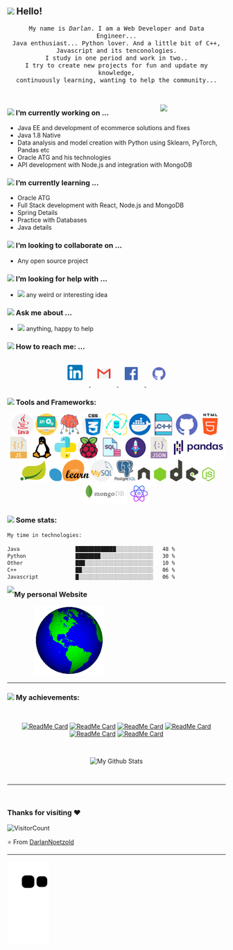 ## <img src="https://raw.githubusercontent.com/alexnaiman/alexnaiman/master/resources/welcomeglitch.gif" width="50px" /> Hello!

<p align="center" >
  <samp>
    My name is <em>Darlan</em>. I am a Web Developer and Data Engineer... 
  <br/> Java enthusiast... Python lover. And a little bit of C++, Javascript and its tenconologies. 
    <br/> I study in one period and work in two..
      <br/>
I try to create new projects for fun and update my knowledge,
          <br/>
continuously learning, wanting to help the community...
  </samp>
  <br/>
  <br/>
  <br/>
</p>

<img src="https://media.tenor.com/images/df8c44a1d20ab367fdcb21880985fd33/tenor.gif" align="right"  width="30%"/>

### <img src="https://raw.githubusercontent.com/alexnaiman/alexnaiman/master/resources/PusheenCompute.gif" width="70px" /> I’m currently working on ...
- Java EE and development of ecommerce solutions and fixes
- Java 1.8 Native
- Data analysis and model creation with Python using Sklearn, PyTorch, Pandas etc
- Oracle ATG and his technologies
- API development with Node.js and integration with MongoDB
### <img src="https://raw.githubusercontent.com/alexnaiman/alexnaiman/master/resources/Confused_Dog.gif" height="50px" /> I’m currently learning ...
- Oracle ATG
- Full Stack development with React, Node.js and MongoDB
- Spring Details
- Practice with Databases
- Java details
### <img src="https://raw.githubusercontent.com/alexnaiman/alexnaiman/master/resources/pug_dance.gif" width="60px" /> I’m looking to collaborate on ...
- Any open source project

### <img src="https://raw.githubusercontent.com/alexnaiman/alexnaiman/master/resources/cool_duck.gif" width="60px" /> I’m looking for help with ...
- <img src="https://raw.githubusercontent.com/alexnaiman/alexnaiman/master/resources/party_parrot.gif" height="35px" /> any weird or interesting idea

### <img src="https://raw.githubusercontent.com/alexnaiman/alexnaiman/master/resources/question.png" width="50px" />  Ask me about ...
- <img src="https://raw.githubusercontent.com/alexnaiman/alexnaiman/master/resources/chat.gif" height="35px" /> anything, happy to help 
### <img src="https://raw.githubusercontent.com/alexnaiman/alexnaiman/master/resources/bongocat.gif" width="50px" /> How to reach me: ...
<p align="center">
  <a href="https://www.linkedin.com/in/darlan-noetzold-9b5bb2180/">
    <img src="https://github.com/DarlanNoetzold/DarlanNoetzold/blob/main/linkedin.svg" height="35px" style="margin: 15px;" />
  <a href="mailto:darlan.noetzold@gmail.com">
    <img src="https://github.com/DarlanNoetzold/DarlanNoetzold/blob/main/gmail.svg" height="30px" style="margin: 15px;" />
  </a>
   <a href="https://www.facebook.com/darlan.noetzold.9/">
    <img src="https://github.com/DarlanNoetzold/DarlanNoetzold/blob/main/facebook.svg" height="30px" style="margin: 15px;" />
  </a>
   <a href="https://github.com/DarlanNoetzold">
    <img src="https://github.com/DarlanNoetzold/DarlanNoetzold/blob/main/github.svg" height="30px" style="margin: 15px;" />
  </a>
</p>

### <img src="https://raw.githubusercontent.com/alexnaiman/alexnaiman/master/resources/pickaxe.png" width="40px" /> Tools and Frameworks:
<p align="center">
    <img src="https://github.com/DarlanNoetzold/DarlanNoetzold/blob/main/java.svg" height="50px" style="vertical-align:top margin:6px" />
     <img src="https://github.com/DarlanNoetzold/DarlanNoetzold/blob/main/api.svg" height="50px" style="vertical-align:top margin:6px 4px" />
      <img src="https://github.com/DarlanNoetzold/DarlanNoetzold/blob/main/brain.svg" height="50px" style="vertical-align:top margin:6px 4px" />
       <img src="https://github.com/DarlanNoetzold/DarlanNoetzold/blob/main/css.svg" height="50px" style="vertical-align:top margin:6px 4px" />
        <img src="https://github.com/DarlanNoetzold/DarlanNoetzold/blob/main/data.svg" height="50px" style="vertical-align:top margin:6px 4px" />
         <img src="https://github.com/DarlanNoetzold/DarlanNoetzold/blob/main/docker.svg" height="50px" style="vertical-align:top margin:6px 4px" />
          <img src="https://github.com/DarlanNoetzold/DarlanNoetzold/blob/main/documento-c.svg" height="50px" style="vertical-align:top margin:6px 4px" />
           <img src="https://github.com/DarlanNoetzold/DarlanNoetzold/blob/main/github.svg" height="50px" style="vertical-align:top margin:6px 4px" />
            <img src="https://github.com/DarlanNoetzold/DarlanNoetzold/blob/main/html-5.svg" height="50px" style="vertical-align:top margin:6px 4px" />
             <img src="https://github.com/DarlanNoetzold/DarlanNoetzold/blob/main/javascript.svg" height="50px" style="vertical-align:top margin:6px 4px" />
             <img src="https://github.com/DarlanNoetzold/DarlanNoetzold/blob/main/linux.svg" height="50px" style="vertical-align:top margin:6px 4px"/>
             <img src="https://github.com/DarlanNoetzold/DarlanNoetzold/blob/main/python.svg" height="50px" style="vertical-align:top margin:6px 4px"/>
             <img src="https://github.com/DarlanNoetzold/DarlanNoetzold/blob/main/raspberry-pi.svg" height="50px" style="vertical-align:top margin:6px 4px"/>
             <img src="https://github.com/DarlanNoetzold/DarlanNoetzold/blob/main/sql.svg" height="50px" style="vertical-align:top margin:6px 4px"/>
             <img src="https://github.com/DarlanNoetzold/DarlanNoetzold/blob/main/bootstrapping.svg" height="50px" style="vertical-align:top margin:6px 4px"/>
             <img src="https://github.com/DarlanNoetzold/DarlanNoetzold/blob/main/json-file.svg" height="50px" style="vertical-align:top margin:6px 4px"/>
             <img src="https://github.com/DarlanNoetzold/DarlanNoetzold/blob/main/Pandas_logo.svg" height="50px" style="vertical-align:top margin:6px 4px"/>
             <img src="https://github.com/DarlanNoetzold/DarlanNoetzold/blob/main/kisspng-spring-framework-computer-icons-spring-web-flow-ja-advancement-5b4903273c5678.3653345715315115912472.png" height="50px" style="vertical-align:top margin:6px 4px"/>
             <img src="https://github.com/DarlanNoetzold/DarlanNoetzold/blob/main/scikit-learn-seeklogo.com.svg" height="50px" style="vertical-align:top margin:6px 4px"/>
             <img src="https://github.com/DarlanNoetzold/DarlanNoetzold/blob/main/mysql.svg" height="50px" style="vertical-align:top margin:6px 4px"/>
             <img src="https://github.com/DarlanNoetzold/DarlanNoetzold/blob/main/postgresql.svg" height="50px" style="vertical-align:top margin:6px 4px"/>
             <img src="https://github.com/DarlanNoetzold/DarlanNoetzold/blob/main/nodejs.svg" height="50px" style="vertical-align:top margin:6px 4px"/>
  <img src="https://github.com/DarlanNoetzold/DarlanNoetzold/blob/main/mongodb-ar21.svg" height="50px" style="vertical-align:top margin:6px 4px"/>
  <img src="https://github.com/DarlanNoetzold/DarlanNoetzold/blob/main/icons8-react-native.svg" height="50px" style="vertical-align:top margin:6px 4px"/>

             
</p>

###  <img src="https://raw.githubusercontent.com/alexnaiman/alexnaiman/master/resources/stats.png" width="35px" />  Some stats:


<!--START_SECTION:waka-->
```text
My time in technologies:

Java                  █████████████░░░░░░░░░░░░   48 % 
Python                ████████░░░░░░░░░░░░░░░░░   30 % 
Other                 ███░░░░░░░░░░░░░░░░░░░░░░   10 % 
C++                   ██░░░░░░░░░░░░░░░░░░░░░░░   06 % 
Javascript            █░░░░░░░░░░░░░░░░░░░░░░░░   06 %
```
<!--END_SECTION:waka-->


<p align="right">
<img align="left" src="https://github-readme-stats.vercel.app/api?username=DarlanNoetzold&theme=tokyonight&show_icons=true" />
  
### My personal Website
<span>&nbsp;&nbsp;&nbsp;&nbsp;&nbsp;&nbsp;&nbsp;</span>
<span>&nbsp;&nbsp;&nbsp;&nbsp;&nbsp;&nbsp;&nbsp;</span>
<a href="https://noetzold.tech/">
  <img src="https://github.com/benyou1969/benyou1969/blob/master/globe.gif?raw=true" />
</a>
</p>

---

###  <img src="https://user-images.githubusercontent.com/5713670/87202985-820dcb80-c2b6-11ea-9f56-7ec461c497c3.gif" width="70px" /> My achievements:
<br>
<div align=center>

[![ReadMe Card](https://github-readme-stats.vercel.app/api/pin/?username=DarlanNoetzold&repo=reps&theme=radical)](https://github.com/DarlanNoetzold/reps)
[![ReadMe Card](https://github-readme-stats.vercel.app/api/pin/?username=DarlanNoetzold&repo=Notas&theme=radical)](https://github.com/DarlanNoetzold/Notas)
[![ReadMe Card](https://github-readme-stats.vercel.app/api/pin/?username=DarlanNoetzold&repo=Lotka-Volterra&theme=radical)](https://github.com/DarlanNoetzold/Lotka-Volterra)
[![ReadMe Card](https://github-readme-stats.vercel.app/api/pin/?username=DarlanNoetzold&repo=IrisPrediction&theme=radical)](https://github.com/DarlanNoetzold/IrisPrediction)
[![ReadMe Card](https://github-readme-stats.vercel.app/api/pin/?username=DarlanNoetzold&repo=URI_Cpp&theme=radical)](https://github.com/DarlanNoetzold/URI_Cpp)
[![ReadMe Card](https://github-readme-stats.vercel.app/api/pin/?username=DarlanNoetzold&repo=RPG-DungeoPy&theme=radical)](https://github.com/DarlanNoetzold/RPG-DungeoPy)

</div>

<br>

<p align="center"><img align="center" src="https://github-readme-stats.vercel.app/api/top-langs/?username=DarlanNoetzold&layout=compact&theme=radical" alt="My Github Stats"></p>
<br>

---
<br>

### Thanks for visiting :heart:

![VisitorCount](https://profile-counter.glitch.me/DarlanNoetzold/count.svg)


⭐️ From [DarlanNoetzold](https://github.com/DarlanNoetzold)

---

  ![Snake animation](https://github.com/rafaballerini/rafaballerini/blob/output/github-contribution-grid-snake.svg)
